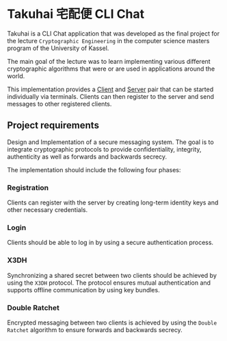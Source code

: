 # Takuhai 宅配便 CLI Chat
Takuhai is a CLI Chat application that was developed as the final project for the lecture `Cryptographic Engineering` in the computer science masters program of the University of Kassel.

The main goal of the lecture was to learn implementing various different cryptographic algorithms that were or are used in applications around the world. 

This implementation provides a [Client]() and [Server]() pair that can be started individually via terminals. Clients can then register to the server and send messages to other registered clients.

## Project requirements 
Design and Implementation of a secure messaging system. The goal is to integrate cryptographic protocols to provide confidentiality, integrity, authenticity as well as forwards and backwards secrecy.

The implementation should include the following four phases:

### Registration

Clients can register with the server by creating long-term identity keys and other necessary credentials.

### Login

Clients should be able to log in by using a secure authentication process.

### X3DH

Synchronizing a shared secret between two clients should be achieved by using the `X3DH` protocol. The protocol ensures mutual authentication and supports offline communication by using key bundles.

### Double Ratchet

Encrypted messaging between two clients is achieved by using the `Double Ratchet` algorithm to ensure forwards and backwards secrecy.